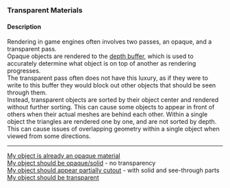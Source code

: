 ### Transparent Materials

#### Description
Rendering in game engines often involves two passes, an opaque, and a transparent pass.  
Opaque objects are rendered to the [depth buffer](https://en.wikipedia.org/wiki/Z-buffering), which is used to accurately determine what object is on top of another as rendering progresses.  
The transparent pass often does not have this luxury, as if they were to write to this buffer they would block out other objects that should be seen through them.  
Instead, transparent objects are sorted by their object center and rendered without further sorting. This can cause some objects to appear in front of others when their actual meshes are behind each other.
Within a single object the triangles are rendered one by one, and are not sorted by depth. This can cause issues of overlapping geometry within a single object when viewed from some directions.  

---

[My object is already an opaque material](Opaque%20Materials.md)  
[My object should be opaque/solid](Transparent%20To%20Opaque.md) - no transparency  
[My object should appear partially cutout](Transparent%20To%20Cutout.md) - with solid and see-through parts  
[My object should be transparent](Transparency%20Options.md)